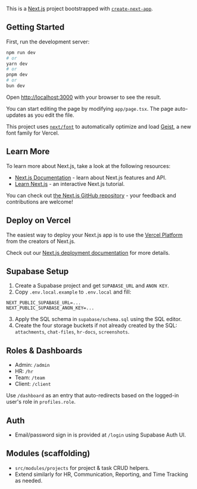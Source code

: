This is a [Next.js](https://nextjs.org) project bootstrapped with [`create-next-app`](https://nextjs.org/docs/app/api-reference/cli/create-next-app).

## Getting Started

First, run the development server:

```bash
npm run dev
# or
yarn dev
# or
pnpm dev
# or
bun dev
```

Open [http://localhost:3000](http://localhost:3000) with your browser to see the result.

You can start editing the page by modifying `app/page.tsx`. The page auto-updates as you edit the file.

This project uses [`next/font`](https://nextjs.org/docs/app/building-your-application/optimizing/fonts) to automatically optimize and load [Geist](https://vercel.com/font), a new font family for Vercel.

## Learn More

To learn more about Next.js, take a look at the following resources:

- [Next.js Documentation](https://nextjs.org/docs) - learn about Next.js features and API.
- [Learn Next.js](https://nextjs.org/learn) - an interactive Next.js tutorial.

You can check out [the Next.js GitHub repository](https://github.com/vercel/next.js) - your feedback and contributions are welcome!

## Deploy on Vercel

The easiest way to deploy your Next.js app is to use the [Vercel Platform](https://vercel.com/new?utm_medium=default-template&filter=next.js&utm_source=create-next-app&utm_campaign=create-next-app-readme) from the creators of Next.js.

Check out our [Next.js deployment documentation](https://nextjs.org/docs/app/building-your-application/deploying) for more details.

## Supabase Setup

1. Create a Supabase project and get `SUPABASE_URL` and `ANON KEY`.
2. Copy `.env.local.example` to `.env.local` and fill:

```
NEXT_PUBLIC_SUPABASE_URL=...
NEXT_PUBLIC_SUPABASE_ANON_KEY=...
```

3. Apply the SQL schema in `supabase/schema.sql` using the SQL editor.
4. Create the four storage buckets if not already created by the SQL: `attachments`, `chat-files`, `hr-docs`, `screenshots`.

## Roles & Dashboards
- Admin: `/admin`
- HR: `/hr`
- Team: `/team`
- Client: `/client`

Use `/dashboard` as an entry that auto-redirects based on the logged-in user's role in `profiles.role`.

## Auth
- Email/password sign in is provided at `/login` using Supabase Auth UI.

## Modules (scaffolding)
- `src/modules/projects` for project & task CRUD helpers.
- Extend similarly for HR, Communication, Reporting, and Time Tracking as needed.
